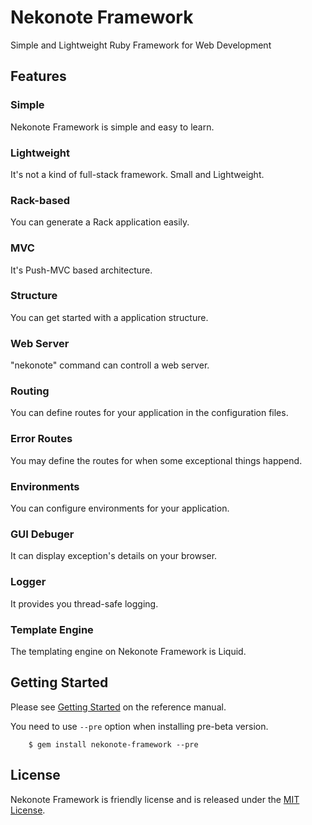 # Nekonote Framework
Simple and Lightweight Ruby Framework for Web Development

## Features

### Simple
Nekonote Framework is simple and easy to learn.

### Lightweight
It's not a kind of full-stack framework. Small and Lightweight.

### Rack-based
You can generate a Rack application easily.

### MVC
It's Push-MVC based architecture.

### Structure
You can get started with a application structure.

### Web Server
"nekonote" command can controll a web server.

### Routing
You can define routes for your application in the configuration files.

### Error Routes
You may define the routes for when some exceptional things happend.

### Environments
You can configure environments for your application.

### GUI Debuger
It can display exception's details on your browser.

### Logger
It provides you thread-safe logging.

### Template Engine
The templating engine on Nekonote Framework is Liquid.

## Getting Started

Please see [Getting Started](https://nekonote-framework.github.io/document/1.0.0-beta/getting-started.html) on the reference manual.

You need to use `--pre` option when installing pre-beta version.

        $ gem install nekonote-framework --pre

## License

Nekonote Framework is friendly license and is released under the [MIT License](https://opensource.org/licenses/MIT).
